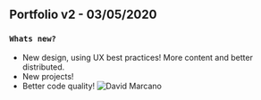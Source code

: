 ## Portfolio v2 - 03/05/2020

### `Whats new?`

- New design, using UX best practices! More content and better distributed.
- New projects!
- Better code quality!
![David Marcano](https://repository-images.githubusercontent.com/261012982/3cb07480-9579-11ea-8546-8d1bbd45ad4c)
